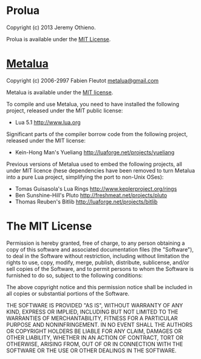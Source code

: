 Prolua
======

Copyright (c) 2013 Jeremy Othieno.

Prolua is available under the [MIT License](https://github.com/supranove/prolua/blob/master/LICENSE.md#the-mit-license-mit).


[Metalua](https://github.com/fab13n/metalua)
============================================

Copyright (c) 2006-2997 Fabien Fleutot <metalua@gmail.com>

Metalua is available under the [MIT license](https://github.com/supranove/prolua/blob/master/LICENSE.md#the-mit-license-mit).

To compile and use Metalua, you need to have installed the following
project, released under the MIT public license:

- Lua 5.1 <http://www.lua.org>

Significant parts of the compiler borrow code from the following project,
released under the MIT license:

- Kein-Hong Man's     Yueliang  <http://luaforge.net/projects/yueliang>

Previous versions of Metalua used to embed the following projects,
all under MIT licence (hese dependencies have been removed to turn
Metalua into a pure Lua project, simplifying the port to non-Unix OSes):

- Tomas Guisasola's   Lua Rings <http://www.keplerproject.org/rings>
- Ben Sunshine-Hill's Pluto     <http://freshmeat.net/projects/pluto>
- Thomas Reuben's     Bitlib    <http://luaforge.net/projects/bitlib>


The MIT License
===============

Permission is hereby granted, free of charge, to any person obtaining a copy
of this software and associated documentation files (the "Software"), to deal
in the Software without restriction, including without limitation the rights
to use, copy, modify, merge, publish, distribute, sublicense, and/or sell
copies of the Software, and to permit persons to whom the Software is
furnished to do so, subject to the following conditions:

The above copyright notice and this permission notice shall be included in
all copies or substantial portions of the Software.

THE SOFTWARE IS PROVIDED "AS IS", WITHOUT WARRANTY OF ANY KIND, EXPRESS OR
IMPLIED, INCLUDING BUT NOT LIMITED TO THE WARRANTIES OF MERCHANTABILITY,
FITNESS FOR A PARTICULAR PURPOSE AND NONINFRINGEMENT. IN NO EVENT SHALL THE
AUTHORS OR COPYRIGHT HOLDERS BE LIABLE FOR ANY CLAIM, DAMAGES OR OTHER
LIABILITY, WHETHER IN AN ACTION OF CONTRACT, TORT OR OTHERWISE, ARISING FROM,
OUT OF OR IN CONNECTION WITH THE SOFTWARE OR THE USE OR OTHER DEALINGS IN
THE SOFTWARE.
